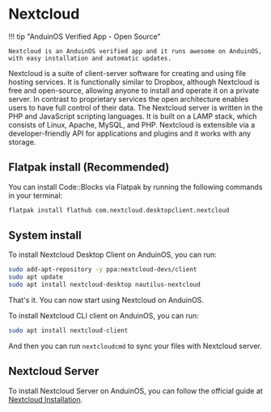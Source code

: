 # Nextcloud

!!! tip "AnduinOS Verified App - Open Source"

    Nextcloud is an AnduinOS verified app and it runs awesome on AnduinOS, with easy installation and automatic updates.

Nextcloud is a suite of client-server software for creating and using file hosting services. It is functionally similar to Dropbox, although Nextcloud is free and open-source, allowing anyone to install and operate it on a private server. In contrast to proprietary services the open architecture enables users to have full control of their data. The Nextcloud server is written in the PHP and JavaScript scripting languages. It is built on a LAMP stack, which consists of Linux, Apache, MySQL, and PHP. Nextcloud is extensible via a developer-friendly API for applications and plugins and it works with any storage.

## Flatpak install (Recommended)

You can install Code::Blocks via Flatpak by running the following commands in your terminal:

```bash
flatpak install flathub com.nextcloud.desktopclient.nextcloud
```

## System install

To install Nextcloud Desktop Client on AnduinOS, you can run:

```bash
sudo add-apt-repository -y ppa:nextcloud-devs/client
sudo apt update
sudo apt install nextcloud-desktop nautilus-nextcloud
```

That's it. You can now start using Nextcloud on AnduinOS.

To install Nextcloud CLI client on AnduinOS, you can run:

```bash
sudo apt install nextcloud-client
```

And then you can run `nextcloudcmd` to sync your files with Nextcloud server.

## Nextcloud Server

To install Nextcloud Server on AnduinOS, you can follow the official guide at [Nextcloud Installation](../../../Servicing/Nextcloud/Nextcloud.md).
